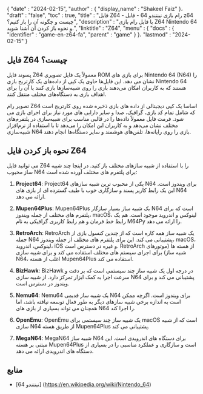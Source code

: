 {
  "date" : "2024-02-15",
  "author" : {
    "display_name" : "Shakeel Faiz"
}،
  "draft" : "false",
  "toc" : true,
  "title" : "فایل Z64 - رام بازی نینتندو 64 - فایل z64 چیست و چگونه آن را باز کنیم؟",
  "description" : "با فایل رام بازی Z64 Nintendo 64 و نحوه باز کردن آن آشنا شوید.",
  "linktitle" : "Z64",
  "menu" : {
    "docs" : {
      "identifier" : "game-en-z64-fa",
      "parent" : "game"
}
}،
  "lastmod" : "2024-02-15"
}

## فایل Z64 چیست؟

پسوند فایل Z64 معمولاً یک فایل تصویری ROM برای بازی های Nintendo 64 (N64) را نشان می دهد. این فایل‌ها حاوی یک کپی از داده‌های یک کارتریج بازی Nintendo 64 هستند که به کاربران امکان می‌دهند بازی را روی شبیه‌سازها بازی کنند یا آن را برای اهداف بازی به دستگاه‌های مختلف منتقل کنند.

تصویر رام Z64 اساسا یک کپی دیجیتالی از داده های بازی ذخیره شده روی کارتریج است که شامل تمام کد بازی، گرافیک، صدا و سایر دارایی های مورد نیاز برای اجرای بازی می شود. فرمت فایل معمولاً داده‌ها را در قالبی مناسب برای شبیه‌سازی در پلتفرم‌های مختلف نشان می‌دهد و به کاربران این امکان را می‌دهد تا با استفاده از نرم‌افزار شبیه‌سازی N64 بازی را روی رایانه‌ها، تلفن‌های هوشمند و سایر دستگاه‌ها انجام دهند.

## نحوه باز کردن فایل Z64

می توانید فایل Z64 را با استفاده از شبیه سازهای مختلف باز کنید. در اینجا چند شبیه ساز محبوب N64 برای پلتفرم های مختلف آورده شده است:

1.  **Project64**: Project64 یکی از محبوب ترین شبیه سازهای N64 برای ویندوز است. این یک رابط کاربر پسند و سازگاری خوب با طیف گسترده ای از بازی های N64 ارائه می دهد.
    
2.  **Mupen64Plus**: Mupen64Plus یک شبیه ساز بسیار سازگار N64 است که برای پلتفرم های مختلف از جمله ویندوز، macOS، لینوکس و اندروید موجود است. هم یک رابط خط فرمان و هم رابط کاربری گرافیکی به نام M64Py را ارائه می دهد.
    
3.  **RetroArch**: RetroArch یک شبیه ساز همه کاره است که از چندین کنسول بازی از جمله N64 پشتیبانی می کند. این برای پلتفرم های مختلف از جمله ویندوز، macOS، لینوکس، اندروید، iOS و غیره در دسترس است. RetroArch از هسته ها (موتورهای شبیه ساز) برای اجرای سیستم های مختلف استفاده می کند و برای شبیه سازی N64، اغلب از هسته Mupen64Plus استفاده می کند.
    
4.  **BizHawk**: BizHawk در درجه اول یک شبیه ساز چند سیستمی است که بر دقت و سرعت اجرا به کمک ابزار تمرکز دارد. از شبیه سازی N64 پشتیبانی می کند و برای ویندوز در دسترس است.
    
5.  **Nemu64**: Nemu64 یک شبیه ساز قدیمی N64 برای ویندوز است. اگرچه ممکن است به اندازه برخی شبیه سازهای دیگر به طور فعال توسعه نیافته باشد، اما همچنان می تواند بسیاری از بازی های N64 را اجرا کند.
    
6.  **OpenEmu**: OpenEmu یک شبیه ساز چند سیستمی برای macOS است که از شبیه سازی N64 از طریق هسته Mupen64Plus پشتیبانی می کند.
    
7.  **MegaN64**: MegaN64 شبیه ساز N64 برای دستگاه های اندرویدی است. این مبتنی بر هسته Mupen64Plus است و سازگاری و عملکرد مناسبی را در بسیاری از دستگاه های اندرویدی ارائه می دهد.

## منابع
* [نینتندو 64] (https://en.wikipedia.org/wiki/Nintendo_64)


